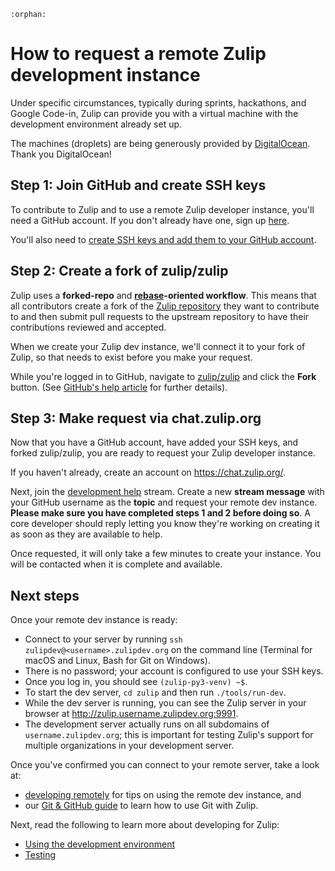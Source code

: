 ```{eval-rst}
:orphan:
```

# How to request a remote Zulip development instance

Under specific circumstances, typically during sprints, hackathons, and
Google Code-in, Zulip can provide you with a virtual machine with the
development environment already set up.

The machines (droplets) are being generously provided by
[DigitalOcean](https://www.digitalocean.com/). Thank you DigitalOcean!

## Step 1: Join GitHub and create SSH keys

To contribute to Zulip and to use a remote Zulip developer instance, you'll
need a GitHub account. If you don't already have one, sign up
[here][github-join].

You'll also need to [create SSH keys and add them to your GitHub
account][github-help-add-ssh-key].

## Step 2: Create a fork of zulip/zulip

Zulip uses a **forked-repo** and **[rebase][gitbook-rebase]-oriented
workflow**. This means that all contributors create a fork of the [Zulip
repository][github-zulip-zulip] they want to contribute to and then submit pull
requests to the upstream repository to have their contributions reviewed and
accepted.

When we create your Zulip dev instance, we'll connect it to your fork of Zulip,
so that needs to exist before you make your request.

While you're logged in to GitHub, navigate to [zulip/zulip][github-zulip-zulip]
and click the **Fork** button. (See [GitHub's help article][github-help-fork]
for further details).

## Step 3: Make request via chat.zulip.org

Now that you have a GitHub account, have added your SSH keys, and forked
zulip/zulip, you are ready to request your Zulip developer instance.

If you haven't already, create an account on https://chat.zulip.org/.

Next, join the [development
help](https://chat.zulip.org/#narrow/stream/49-development-help) stream. Create a
new **stream message** with your GitHub username as the **topic** and request
your remote dev instance. **Please make sure you have completed steps 1 and 2
before doing so**. A core developer should reply letting you know they're
working on creating it as soon as they are available to help.

Once requested, it will only take a few minutes to create your instance. You
will be contacted when it is complete and available.

## Next steps

Once your remote dev instance is ready:

- Connect to your server by running
  `ssh zulipdev@<username>.zulipdev.org` on the command line
  (Terminal for macOS and Linux, Bash for Git on Windows).
- There is no password; your account is configured to use your SSH keys.
- Once you log in, you should see `(zulip-py3-venv) ~$`.
- To start the dev server, `cd zulip` and then run `./tools/run-dev`.
- While the dev server is running, you can see the Zulip server in your browser
  at http://zulip.username.zulipdev.org:9991.
- The development server actually runs on all subdomains of
  `username.zulipdev.org`; this is important for testing Zulip's
  support for multiple organizations in your development server.

Once you've confirmed you can connect to your remote server, take a look at:

- [developing remotely](remote.md) for tips on using the remote dev
  instance, and
- our [Git & GitHub guide](../git/index.md) to learn how to use Git with Zulip.

Next, read the following to learn more about developing for Zulip:

- [Using the development environment](using.md)
- [Testing](../testing/testing.md)

[github-join]: https://github.com/join
[github-help-add-ssh-key]: https://help.github.com/en/articles/adding-a-new-ssh-key-to-your-github-account
[github-zulip-zulip]: https://github.com/zulip/zulip/
[github-help-fork]: https://help.github.com/en/articles/fork-a-repo
[gitbook-rebase]: https://git-scm.com/book/en/v2/Git-Branching-Rebasing
